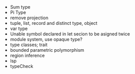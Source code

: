 ## 
* Sum type
* Pi Type
* remove projection
* tuple, list, record and distinct type, object
* var type
* Unable symbol declared in let secion to be asigned twice
* module system, use opaque type?
* type classes; trait
* bounded parametric polymorphism
* region inference
* lsp
* typeCheck